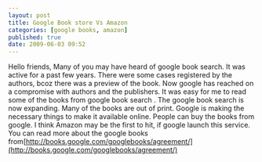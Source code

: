 ```yaml
---
layout: post
title: Google Book store Vs Amazon
categories: [google books, amazon]
published: true
date: 2009-06-03 09:52
---
```

Hello friends, Many of you may have heard of google book search. It was active for a past few years. There were some cases registered by the authors, bcoz there was a preview of the book.  Now google has reached on a compromise with authors and the publishers. It was easy for me to read some of the books from google book search . The google book search is now expanding. Many of the books are out of print.  Google is making the necessary things to make it available online. People can buy the books from google. I think Amazon may be the first to hit, if google launch this service. You can read more about the google books from[http://books.google.com/googlebooks/agreement/](http://books.google.com/googlebooks/agreement/)   
